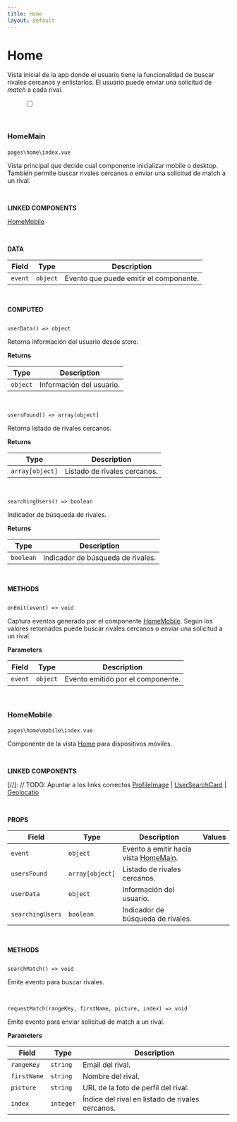 ```yaml
---
title: Home
layout: default
---
```


# Home

Vista inicial de la app donde el usuario tiene la funcionalidad de buscar rivales cercanos y enlistarlos. El usuario puede enviar una solicitud de _match_ a cada rival.

<figure id="homePage" class="content-img">
    <figcaption><b></b></figcaption>
    <input type="checkbox" id="zoom">
    <label for="zoom">
        <img>
    </label>
</figure>

<br>

### HomeMain
<code id="cp-home-main">pages\home\index.vue</code>
<img class="copy-btn" data-clipboard-target="#cp-home-main">

Vista principal que decide cual componente inicializar mobile o desktop. También permite buscar rivales cercanos o enviar una solicitud de match a un rival.

<br>

**LINKED COMPONENTS**

[HomeMobile](#homemobile)

<br>

**DATA**

<div id="js" class="table-responsive">
  <table class="table">
    <thead>
      <tr>
        <th>Field</th>
        <th>Type</th>
        <th>Description</th>
      </tr>
    </thead>
    <tbody>
      <tr>
        <td><code><par>event</par></code></td>
        <td><code><type>object</type></code></td>
        <td>Evento que puede emitir el componente.</td>
      </tr>
    </tbody>
  </table>
</div>

<br>

**COMPUTED**

<div id="js" class="highlight">
<code>
<fn>userData</fn>() => <type>object</type>
</code>
</div>

Retorna información del usuario desde store.

<b>Returns</b>
<div id="js" class="table-responsive">
  <table class="table">
    <thead>
      <tr>
        <th>Type</th>
        <th>Description</th>
      </tr>
    </thead>
    <tbody>
      <tr>
        <td><code><type>object</type></code></td>
        <td>Información del usuario.</td>
      </tr>
    </tbody>
  </table>
</div>

<br>

<div id="js" class="highlight">
<code>
<fn>usersFound</fn>() => <type>array[object]</type>
</code>
</div>

Retorna listado de rivales cercanos.

<b>Returns</b>
<div id="js" class="table-responsive">
  <table class="table">
    <thead>
      <tr>
        <th>Type</th>
        <th>Description</th>
      </tr>
    </thead>
    <tbody>
      <tr>
        <td><code><type>array[object]</type></code></td>
        <td>Listado de rivales cercanos.</td>
      </tr>
    </tbody>
  </table>
</div>

<br>

<div id="js" class="highlight">
<code>
<fn>searchingUsers</fn>() => <type>boolean</type>
</code>
</div>

Indicador de búsqueda de rivales.

<b>Returns</b>
<div id="js" class="table-responsive">
  <table class="table">
    <thead>
      <tr>
        <th>Type</th>
        <th>Description</th>
      </tr>
    </thead>
    <tbody>
      <tr>
        <td><code><type>boolean</type></code></td>
        <td>Indicador de búsqueda de rivales.</td>
      </tr>
    </tbody>
  </table>
</div>

<br>

**METHODS**

<div id="js" class="highlight">
<code>
<fn>onEmit</fn>(<par>event</par>) => <type>void</type>
</code>
</div>

Captura eventos generado por el componente [HomeMobile](#homemobile). Según los valores retornados puede buscar rivales cercanos o enviar una solicitud a un rival.

<b>Parameters</b>
<div id="js" class="table-responsive">
  <table class="table">
    <thead>
      <tr>
        <th>Field</th>
        <th>Type</th>
        <th>Description</th>
      </tr>
    </thead>
    <tbody>
      <tr>
        <td><code><par>event</par></code></td>
        <td><code><type>object</type></code></td>
        <td>Evento emitido por el componente.</td>
      </tr>
    </tbody>
  </table>
</div>

<br>

### HomeMobile
<code id="cp-email-verification-mobile">pages\home\mobile\index.vue</code>
<img class="copy-btn" data-clipboard-target="#cp-email-verification-mobile">

Componente de la vista [Home](#home) para dispositivos móviles.

<br>

**LINKED COMPONENTS**

[//]: // TODO: Apuntar a los links correctos
[ProfileImage](#) \| [UserSearchCard](#) \| [Geolocatio](#)

<br>

**PROPS**

<div id="js" class="table-responsive">
  <table class="table">
    <thead>
      <tr>
        <th>Field</th>
        <th>Type</th>
        <th>Description</th>
        <th>Values</th>
      </tr>
    </thead>
    <tbody>
      <tr>
        <td><code><par>event</par></code></td>
        <td><code><type>object</type></code></td>
        <td>Evento a emitir hacia vista <a href="#homemain">HomeMain</a>.</td>
        <td>
        </td>
      </tr>
      <tr>
        <td><code><par>usersFound</par></code></td>
        <td><code><type>array[object]</type></code></td>
        <td>Listado de rivales cercanos.</td>
        <td></td>
      </tr>
      <tr>
        <td><code><par>userData</par></code></td>
        <td><code><type>object</type></code></td>
        <td>Información del usuario.</td>
        <td></td>
      </tr>
      <tr>
        <td><code><par>searchingUsers</par></code></td>
        <td><code><type>boolean</type></code></td>
        <td>Indicador de búsqueda de rivales.</td>
        <td></td>
      </tr>
    </tbody>
  </table>
</div>

<br>

**METHODS**

<div id="js" class="highlight">
<code>
<fn>searchMatch</fn>() => <type>void</type>
</code>
</div>

Emite evento para buscar rivales.

<br>

<div id="js" class="highlight">
<code>
<fn>requestMatch</fn>(rangeKey, firstName, picture, index) => <type>void</type>
</code>
</div>

Emite evento para enviar solicitud de match a un rival.

<b>Parameters</b>
<div id="js" class="table-responsive">
  <table class="table">
    <thead>
      <tr>
        <th>Field</th>
        <th>Type</th>
        <th>Description</th>
      </tr>
    </thead>
    <tbody>
      <tr>
        <td><code><par>rangeKey</par></code></td>
        <td><code><type>string</type></code></td>
        <td>Email del rival.</td>
      </tr>
      <tr>
        <td><code><par>firstName</par></code></td>
        <td><code><type>string</type></code></td>
        <td>Nombre del rival.</td>
      </tr>
      <tr>
        <td><code><par>picture</par></code></td>
        <td><code><type>string</type></code></td>
        <td>URL de la foto de perfil del rival.</td>
      </tr>
      <tr>
        <td><code><par>index</par></code></td>
        <td><code><type>integer</type></code></td>
        <td>Índice del rival en listado de rivales cercanos.</td>
      </tr>
    </tbody>
  </table>
</div>